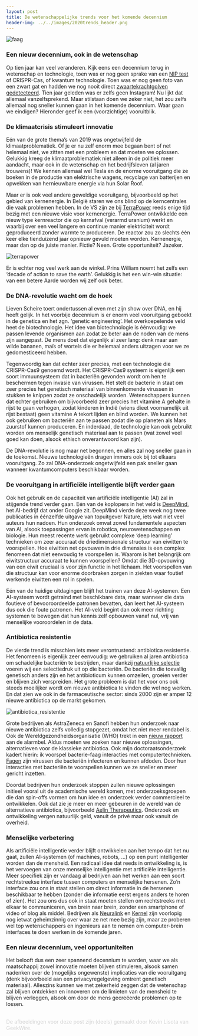 ```yaml
---
layout: post
title: De wetenschappelijke trends voor het komende decennium
header-img: ../../images/2020trends_header.png
---
```


![faag](../../images/2020trends_1.png)
<br>

### Een nieuw decennium, ook in de wetenschap
Op tien jaar kan veel veranderen. Kijk eens een decennium terug in wetenschap en technologie, toen was er nog geen sprake van een [NIP test](https://www.uzgent.be/nl/zorgaanbod/mdspecialismen/verloskunde/zwangerschap/Paginas/Combinatietest-en-NIPT-test.aspx) of CRISPR-Cas, of kwantum technologie. Toen was er nog geen foto van een zwart gat en hadden we nog nooit direct [zwaartekrachtgolven gedetecteerd](https://www.ligo.org/detections/GW150914.php). Tien jaar geleden was er zelfs geen Instagram! Nu lijkt dat allemaal vanzelfsprekend. Maar stilstaan doen we zeker niet, het zou zelfs allemaal nog sneller kunnen gaan in het komende decennium. Waar gaan we eindigen? Hieronder geef ik een (voorzichtige) vooruitblik.

### De klimaatcrisis stimuleert innovatie
Eén van de grote thema’s van 2019 was ongetwijfeld de klimaatproblematiek. Of je er nu zelf enorm mee begaan bent of net helemaal niet, we zitten met een probleem en dat moeten we oplossen. Gelukkig kreeg de klimaatproblematiek niet alleen in de politiek meer aandacht, maar ook in de wetenschap en het bedrijfsleven (al jaren trouwens)! We kennen allemaal wel Tesla en de enorme vooruitgang die ze boeken in de productie van elektrische wagens, recyclage van batterijen en opwekken van hernieuwbare energie via hun Solar Roof.

Maar er is ook veel andere geweldige vooruitgang, bijvoorbeeld op het gebied van kernenergie. In België staren we ons blind op de kerncentrales die vaak problemen hebben. In de VS zijn ze bij [TerraPower](https://terrapower.com/) reeds enige tijd bezig met een nieuwe visie voor kernenergie. TerraPower ontwikkelde een nieuw type kernreactor die op kernafval (verarmd uranium) werkt en waarbij over een veel langere en continue manier elektriciteit wordt geproduceerd zonder warmte te produceren. De reactor zou zo slechts één keer elke tienduizend jaar opnieuw gevuld moeten worden. Kernenergie, maar dan op de juiste manier. Fictie? Neen. Grote opportuniteit? Jazeker. 

![terrapower](../../images/terrapower_lab.jpeg)
<br>

Er is echter nog veel werk aan de winkel. Prins William noemt het zelfs een ‘decade of action to save the earth’. Gelukkig is het een win-win situatie: van een betere Aarde worden wij zelf ook beter.

### De DNA-revolutie wacht om de hoek
Lieven Scheire toert ondertussen al even met zijn show over DNA, en hij heeft gelijk. In het voorbije decennium is er enorm veel vooruitgang geboekt in de genetica en het zgn. ‘genetic engineering’. Het overkoepelende veld heet de biotechnologie. Het idee van biotechnologie is éénvoudig: we passen levende organismen aan zodat ze beter aan de noden van de mens zijn aangepast. De mens doet dat eigenlijk al zeer lang: denk maar aan wilde bananen, maïs of wortels die er helemaal anders uitzagen voor we ze gedomesticeerd hebben. 

Tegenwoordig kan dat echter zeer precies, met een technologie die CRISPR-Cas9 genoemd wordt. Het CRISPR-Cas9 systeem is eigenlijk een soort immuunsysteem dat in bacteriën gevonden wordt om hen te beschermen tegen invasie van virussen. Het stelt de bacterie in staat om zeer precies het genetisch materiaal van binnenkomende virussen in stukken te knippen zodat ze onschadelijk worden. Wetenschappers kunnen dat echter gebruiken om bijvoorbeeld zeer precies het vitamine A gehalte in rijst te gaan verhogen, zodat kinderen in Indië (wiens dieet voornamelijk uit rijst bestaat) geen vitamine A tekort lijden en blind worden. We kunnen het ook gebruiken om bacteriën aan te passen zodat die op planeten als Mars zuurstof kunnen produceren. En inderdaad, de technologie kan ook gebruikt worden om menselijk genetisch materiaal aan te passen (wat zowel veel goed kan doen, alsook ethisch onverantwoord kan zijn).

De DNA-revolutie is nog maar net begonnen, en alles zal nog sneller gaan in de toekomst. Nieuwe technologieën dragen immers ook bij tot elkaars vooruitgang. Zo zal DNA-onderzoek ongetwijfeld een pak sneller gaan wanneer kwantumcomputers beschikbaar worden.

### De vooruitgang in artificiële intelligentie blijft verder gaan
Ook het gebruik en de capaciteit van artificiële intelligentie (AI) zal in stijgende trend verder gaan. Eén van de koplopers in het veld is [DeepMind](https://deepmind.com), het AI-bedrijf dat onder Google zit. DeepMind vierde deze week nog twee publicaties in éénzelfde uitgave van topuitgever Nature, iets wat niet veel auteurs hun nadoen. Hun onderzoek omvat zowel fundamentele aspecten van AI, alsook toepassingen ervan in robotica, neurowetenschappen en biologie. Hun meest recente werk gebruikt complexe ‘deep learning’ technieken om zeer accuraat de driedimensionale structuur van eiwitten te voorspellen. Hoe eiwitten net opvouwen in drie dimensies is een complex fenomeen dat niet eenvoudig te voorspellen is. Waarom is het belangrijk om eiwitstructuur accuraat te kunnen voorspellen? Omdat die 3D-opvouwing van een eiwit cruciaal is voor zijn functie in het lichaam. Het voorspellen van die structuur kan voor enorme doorbraken zorgen in ziekten waar foutief werkende eiwitten een rol in spelen.

Eén van de huidige uitdagingen blijft het trainen van deze AI-systemen. Een AI-systeem wordt getraind met beschikbare data, maar wanneer die data foutieve of bevooroordeelde patronen bevatten, dan leert het AI-systeem dus ook die foute patronen. Het AI-veld begint dan ook meer richting systemen te bewegen dat hun kennis zelf opbouwen vanaf nul, vrij van menselijke vooroordelen in de data.

### Antibiotica resistentie
De vierde trend is misschien iets meer verontrustend: antibiotica resistentie. Het fenomeen is eigenlijk zeer eenvoudig: we gebruiken al jaren antibiotica om schadelijke bacteriën te bestrijden, maar dankzij [natuurlijke selectie]( https://nl.wikipedia.org/wiki/Natuurlijke_selectie) voeren wij een selectiedruk uit op die bacteriën. De bacteriën die toevallig genetisch anders zijn en het antibioticum kunnen omzeilen, groeien verder en blijven zich verspreiden. Het grote probleem is dat het voor ons ook steeds moeilijker wordt om nieuwe antibiotica te vinden die wel nog werken. En dat zien we ook in de farmaceutische sector: sinds 2000 zijn er amper 12 nieuwe antibiotica op de markt gekomen.

![antibiotica_resistentie](../../images/antibiotica_evolutie.png)
<br>

Grote bedrijven als AstraZeneca en Sanofi hebben hun onderzoek naar nieuwe antibiotica zelfs volledig stopgezet, omdat het niet meer rendabel is. Ook de Wereldgezondheidsorganisatie (WHO) trekt in een [nieuw rapport](https://www.tijd.be/ondernemen/farma-biotech/resistente-bacterien-krijgen-vrij-spel/10201346.html) aan de alarmbel. Aldus moeten we zoeken naar nieuwe oplossingen, alternatieven voor de klassieke antibiotica. Ook mijn doctoraatsonderzoek kadert hierin: ik voorspel bacterie-faag interacties met computertechnieken. [Fagen](https://ciliblog.github.io/De-wereld-van-fagen/) zijn virussen die bacteriën infecteren en kunnen afdoden. Door hun interacties met bacteriën te voorspellen kunnen we ze sneller en meer gericht inzetten.

Doordat bedrijven hun onderzoek stoppen zullen nieuwe oplossingen initieel vooral uit de academische wereld komen, met onderzoeksgroepen die dan spin-offs vormen om hun idee en onderzoek verder commercieel te ontwikkelen. Ook dat zie je meer en meer gebeuren in de wereld van de alternatieve antibiotica, bijvoorbeeld [Aelin Therapeutics]( https://aelintx.com). Onderzoek en ontwikkeling vergen natuurlijk geld, vanuit de privé maar ook vanuit de overheid. 

### Menselijke verbetering
Als artificiële intelligentie verder blijft ontwikkelen aan het tempo dat het nu gaat, zullen AI-systemen (of machines, robots, …) op een punt intelligenter worden dan de mensheid. Een radicaal idee dat reeds in ontwikkeling is, is het vervoegen van onze menselijke intelligentie met artificiële intelligentie. Meer specifiek zijn er vandaag al bedrijven aan het werken aan een soort rechtstreekse interface tussen computers en menselijke hersenen. Zo’n interface zou ons in staat stellen om direct informatie in de hersenen beschikbaar te hebben (zonder die informatie eerst ergens anders te horen of zien). Het zou ons dus ook in staat moeten stellen om rechtstreeks met elkaar te communiceren, van brein naar brein, zonder een smartphone of video of blog als middel. Bedrijven als [Neuralink](https://www.neuralink.com) en [Kernel](https://www.kernel.co) zijn voorlopig nog ietwat geheimzinnig over waar ze net mee bezig zijn, maar ze proberen wel top wetenschappers en ingenieurs aan te nemen om computer-brein interfaces te doen werken in de komende jaren.

### Een nieuw decennium, veel opportuniteiten
Het belooft dus een zeer spannend decennium te worden, waar we als maatschappij zowel innovatie moeten blijven stimuleren, alsook samen nadenken over de (mogelijks ongewenste) implicaties van die vooruitgang (denk bijvoorbeeld aan een privacyregelgeving omtrent genetisch materiaal). Alleszins kunnen we met zekerheid zeggen dat de wetenschap zal blijven ontdekken en innoveren om de limieten van de mensheid te blijven verleggen, alsook om door de mens gecreëerde problemen op te lossen.

<br>
<font color='lightgray'>De afbeeldingen voor deze post zijn (deels) gemaakt door Kevin Lisota van GeekWire.</font>
<br>
